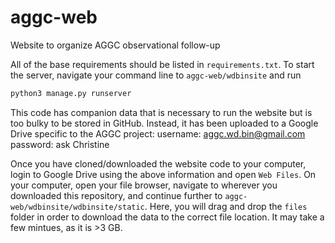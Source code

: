 # aggc-web
Website to organize AGGC observational follow-up

All of the base requirements should be listed in ```requirements.txt```. To start the server, navigate your command line to ```aggc-web/wdbinsite``` and run
```python
python3 manage.py runserver
``` 

This code has companion data that is necessary to run the website but is too bulky to be stored in GitHub. Instead, it has been uploaded to a Google Drive specific to the AGGC project: 
username: aggc.wd.bin@gmail.com
password: ask Christine

Once you have cloned/downloaded the website code to your computer, login to Google Drive using the above information and open ```Web Files```. On your computer, open your file browser, navigate to wherever you downloaded this repository, and continue further to ```aggc-web/wdbinsite/wdbinsite/static```. Here, you will drag and drop the ```files``` folder in order to download the data to the correct file location. It may take a few mintues, as it is >3 GB.
